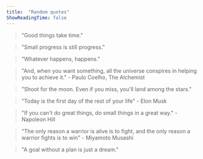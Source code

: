 ```yaml
---
title:  "Random quotes"
ShowReadingTime: false
---
```


> "Good things take time."

> "Small progress is still progress."

> "Whatever happens, happens."

> "And, when you want something, all the universe conspires in helping you to achieve it." -  Paulo Coelho, The Alchemist 

> "Shoot for the moon. Even if you miss, you'll land among the stars."

> "Today is the first day of the rest of your life" - Elon Musk

> "If you can't do great things, do small things in a great way." - Napoleon Hill

> "The only reason a warrior is alive is to fight, and the only reason a warrior fights is to win" - Miyamoto Musashi

> "A goal without a plan is just a dream."